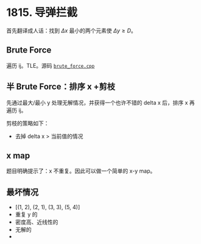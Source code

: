 # 1815. 导弹拦截

首先翻译成人话：找到 $Δx$ 最小的两个元素使 $Δy≥D$。

## Brute Force

遍历 ij。TLE。源码 [`brute_force.cpp`](./brute_force.cpp)

## 半 Brute Force：排序 x +剪枝

先通过最大/最小 y 处理无解情况，并获得一个也许不错的 delta x 后，排序 x 再遍历 ij。

剪枝的策略如下：
- 去掉 delta x > 当前值的情况

## x map

题目明确提示了：x 不重复。因此可以做一个简单的 x-y map。

## 最坏情况
- [(1, 2), (2, 1), (3, 3), (5, 4)]
- 重复 y 的
- 密度高、近线性的
- 无解的
- 